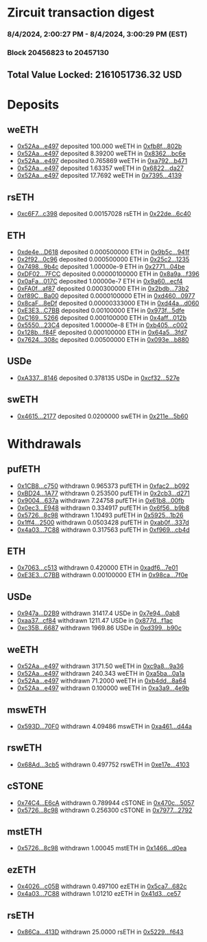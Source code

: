 # Zircuit transaction digest
### 8/4/2024, 2:00:27 PM - 8/4/2024, 3:00:29 PM (EST)
### Block 20456823 to 20457130

## Total Value Locked: 2161051736.32 USD

# Deposits
## weETH
- [0x52Aa...e497](https://etherscan.io/address/0x52Aa899454998Be5b000Ad077a46Bbe360F4e497) deposited 100.000 weETH in [0xfb8f...802b](https://etherscan.io/tx/0x52Aa899454998Be5b000Ad077a46Bbe360F4e497)
- [0x52Aa...e497](https://etherscan.io/address/0x52Aa899454998Be5b000Ad077a46Bbe360F4e497) deposited 8.39200 weETH in [0x8362...bc6e](https://etherscan.io/tx/0x52Aa899454998Be5b000Ad077a46Bbe360F4e497)
- [0x52Aa...e497](https://etherscan.io/address/0x52Aa899454998Be5b000Ad077a46Bbe360F4e497) deposited 0.765869 weETH in [0xa792...b471](https://etherscan.io/tx/0x52Aa899454998Be5b000Ad077a46Bbe360F4e497)
- [0x52Aa...e497](https://etherscan.io/address/0x52Aa899454998Be5b000Ad077a46Bbe360F4e497) deposited 1.63357 weETH in [0x6822...da27](https://etherscan.io/tx/0x52Aa899454998Be5b000Ad077a46Bbe360F4e497)
- [0x52Aa...e497](https://etherscan.io/address/0x52Aa899454998Be5b000Ad077a46Bbe360F4e497) deposited 17.7692 weETH in [0x7395...4139](https://etherscan.io/tx/0x52Aa899454998Be5b000Ad077a46Bbe360F4e497)
## rsETH
- [0xc6F7...c398](https://etherscan.io/address/0xc6F768A399cE1421B2c0295e2a98D33a8292c398) deposited 0.00157028 rsETH in [0x22de...6c40](https://etherscan.io/tx/0xc6F768A399cE1421B2c0295e2a98D33a8292c398)
## ETH
- [0xde4e...D618](https://etherscan.io/address/0xde4e85DFd6583914a6001d7fD3eFD188E796D618) deposited 0.000500000 ETH in [0x9b5c...941f](https://etherscan.io/tx/0xde4e85DFd6583914a6001d7fD3eFD188E796D618)
- [0x2f92...0c96](https://etherscan.io/address/0x2f927703d66375ded4916E3AECaC586Faca50c96) deposited 0.000500000 ETH in [0x25c2...1235](https://etherscan.io/tx/0x2f927703d66375ded4916E3AECaC586Faca50c96)
- [0x7498...9b4c](https://etherscan.io/address/0x7498cFD69ECa0A654b997C235DF4b1ad79109b4c) deposited 1.00000e-9 ETH in [0x2771...04be](https://etherscan.io/tx/0x7498cFD69ECa0A654b997C235DF4b1ad79109b4c)
- [0xDF02...7FCC](https://etherscan.io/address/0xDF029E82663Fd41032dc7c0F64cC5ea41e827FCC) deposited 0.00000100000 ETH in [0x8a9a...f396](https://etherscan.io/tx/0xDF029E82663Fd41032dc7c0F64cC5ea41e827FCC)
- [0x0aFa...017C](https://etherscan.io/address/0x0aFa97Ddfa9d8A248A06655b616bD03BD816017C) deposited 1.00000e-7 ETH in [0x9a60...ecf4](https://etherscan.io/tx/0x0aFa97Ddfa9d8A248A06655b616bD03BD816017C)
- [0xFA0f...af87](https://etherscan.io/address/0xFA0f3A2D449Ff575b96BbB5689e18ac8fe97af87) deposited 0.000300000 ETH in [0x2bdb...73b2](https://etherscan.io/tx/0xFA0f3A2D449Ff575b96BbB5689e18ac8fe97af87)
- [0xf89C...Ba00](https://etherscan.io/address/0xf89C2Cbe415fCe4a4b618f835D394c8cDB06Ba00) deposited 0.0000100000 ETH in [0xd460...0977](https://etherscan.io/tx/0xf89C2Cbe415fCe4a4b618f835D394c8cDB06Ba00)
- [0x8caF...8eDf](https://etherscan.io/address/0x8caF3a3994A0e0621E9c3E3f2bdb1605eFeB8eDf) deposited 0.00000333000 ETH in [0xd44a...d060](https://etherscan.io/tx/0x8caF3a3994A0e0621E9c3E3f2bdb1605eFeB8eDf)
- [0xE3E3...C7BB](https://etherscan.io/address/0xE3E33F199071E19Dc0dFA4973671E65f8a51C7BB) deposited 0.00100000 ETH in [0x973f...5dfe](https://etherscan.io/tx/0xE3E33F199071E19Dc0dFA4973671E65f8a51C7BB)
- [0xC169...5266](https://etherscan.io/address/0xC169c822940B2Cf17C5962AA41e87a3Eb26e5266) deposited 0.000100000 ETH in [0x4aff...012b](https://etherscan.io/tx/0xC169c822940B2Cf17C5962AA41e87a3Eb26e5266)
- [0x5550...23C4](https://etherscan.io/address/0x5550Fcd1ebc62F008507426FA174c3e63c7523C4) deposited 1.00000e-8 ETH in [0xb405...c002](https://etherscan.io/tx/0x5550Fcd1ebc62F008507426FA174c3e63c7523C4)
- [0x128b...f84F](https://etherscan.io/address/0x128b16CF53b7Ea103F244e7F79b656fE6761f84F) deposited 0.000100000 ETH in [0x64a5...3fd7](https://etherscan.io/tx/0x128b16CF53b7Ea103F244e7F79b656fE6761f84F)
- [0x7624...308c](https://etherscan.io/address/0x7624066e1F83954dbe80c14182E6920d084B308c) deposited 0.00500000 ETH in [0x093e...b880](https://etherscan.io/tx/0x7624066e1F83954dbe80c14182E6920d084B308c)
## USDe
- [0xA337...8146](https://etherscan.io/address/0xA337aAF766dB4d26D14Aa092E600f98671378146) deposited 0.378135 USDe in [0xcf32...527e](https://etherscan.io/tx/0xA337aAF766dB4d26D14Aa092E600f98671378146)
## swETH
- [0x4615...2177](https://etherscan.io/address/0x4615C12A57B9ACdD5e4D6aaE100d952440Cf2177) deposited 0.0200000 swETH in [0x211e...5b60](https://etherscan.io/tx/0x4615C12A57B9ACdD5e4D6aaE100d952440Cf2177)
# Withdrawals
## pufETH
- [0x1CB8...c750](https://etherscan.io/address/0x1CB859Dd98150488B6191E0145716B3A6EE9c750) withdrawn 0.965373 pufETH in [0xfac2...b092](https://etherscan.io/tx/0x1CB859Dd98150488B6191E0145716B3A6EE9c750)
- [0xBD24...1A77](https://etherscan.io/address/0xBD244f9A2F92A1aFa43991423D0f6d84DA2a1A77) withdrawn 0.253500 pufETH in [0x2cb3...d271](https://etherscan.io/tx/0xBD244f9A2F92A1aFa43991423D0f6d84DA2a1A77)
- [0x9004...637a](https://etherscan.io/address/0x9004671aAe5fc0C12F55b6A325756400041e637a) withdrawn 7.24758 pufETH in [0x61b8...00fb](https://etherscan.io/tx/0x9004671aAe5fc0C12F55b6A325756400041e637a)
- [0x0ec3...E948](https://etherscan.io/address/0x0ec33756750520817c798a4e632E3f38C88aE948) withdrawn 0.334917 pufETH in [0x6f56...b9b8](https://etherscan.io/tx/0x0ec33756750520817c798a4e632E3f38C88aE948)
- [0x5726...8c98](https://etherscan.io/address/0x572682F9BA110D46Ad38482D194e24CeaC808c98) withdrawn 1.10493 pufETH in [0x5925...1b26](https://etherscan.io/tx/0x572682F9BA110D46Ad38482D194e24CeaC808c98)
- [0x1ff4...2500](https://etherscan.io/address/0x1ff48034E07f789600256Fb038695bDe0ca92500) withdrawn 0.0503428 pufETH in [0xab0f...337d](https://etherscan.io/tx/0x1ff48034E07f789600256Fb038695bDe0ca92500)
- [0x4a03...7C88](https://etherscan.io/address/0x4a0333c9a5dcBF16ab6A3eb9c312f26b71087C88) withdrawn 0.317563 pufETH in [0xf969...cb4d](https://etherscan.io/tx/0x4a0333c9a5dcBF16ab6A3eb9c312f26b71087C88)
## ETH
- [0x7063...c513](https://etherscan.io/address/0x70633948e184e1fD509C86A5d0e94163075ec513) withdrawn 0.420000 ETH in [0xadf6...7e01](https://etherscan.io/tx/0x70633948e184e1fD509C86A5d0e94163075ec513)
- [0xE3E3...C7BB](https://etherscan.io/address/0xE3E33F199071E19Dc0dFA4973671E65f8a51C7BB) withdrawn 0.00100000 ETH in [0x98ca...7f0e](https://etherscan.io/tx/0xE3E33F199071E19Dc0dFA4973671E65f8a51C7BB)
## USDe
- [0x947a...D2B9](https://etherscan.io/address/0x947a5a2E5B096752f0F3663964Dd52151E3AD2B9) withdrawn 31417.4 USDe in [0x7e94...0ab8](https://etherscan.io/tx/0x947a5a2E5B096752f0F3663964Dd52151E3AD2B9)
- [0xaa37...cf84](https://etherscan.io/address/0xaa37e83D77F7852E873eAE08300633a27b94cf84) withdrawn 1211.47 USDe in [0x877d...f1ac](https://etherscan.io/tx/0xaa37e83D77F7852E873eAE08300633a27b94cf84)
- [0xc35B...6687](https://etherscan.io/address/0xc35B9b6990C4DAf088aD44036a42b2c3D6466687) withdrawn 1969.86 USDe in [0xd399...b90c](https://etherscan.io/tx/0xc35B9b6990C4DAf088aD44036a42b2c3D6466687)
## weETH
- [0x52Aa...e497](https://etherscan.io/address/0x52Aa899454998Be5b000Ad077a46Bbe360F4e497) withdrawn 3171.50 weETH in [0xc9a8...9a36](https://etherscan.io/tx/0x52Aa899454998Be5b000Ad077a46Bbe360F4e497)
- [0x52Aa...e497](https://etherscan.io/address/0x52Aa899454998Be5b000Ad077a46Bbe360F4e497) withdrawn 240.343 weETH in [0xa5ba...0a1a](https://etherscan.io/tx/0x52Aa899454998Be5b000Ad077a46Bbe360F4e497)
- [0x52Aa...e497](https://etherscan.io/address/0x52Aa899454998Be5b000Ad077a46Bbe360F4e497) withdrawn 71.2000 weETH in [0xb4dd...8a64](https://etherscan.io/tx/0x52Aa899454998Be5b000Ad077a46Bbe360F4e497)
- [0x52Aa...e497](https://etherscan.io/address/0x52Aa899454998Be5b000Ad077a46Bbe360F4e497) withdrawn 0.100000 weETH in [0xa3a9...4e9b](https://etherscan.io/tx/0x52Aa899454998Be5b000Ad077a46Bbe360F4e497)
## mswETH
- [0x593D...70F0](https://etherscan.io/address/0x593DE19d12215C95D1FE3315d69055B9E01B70F0) withdrawn 4.09486 mswETH in [0xa461...d44a](https://etherscan.io/tx/0x593DE19d12215C95D1FE3315d69055B9E01B70F0)
## rswETH
- [0x68Ad...3cb5](https://etherscan.io/address/0x68AdfA55d00a4209fbC163a1cD0b0E3946eF3cb5) withdrawn 0.497752 rswETH in [0xe17e...4103](https://etherscan.io/tx/0x68AdfA55d00a4209fbC163a1cD0b0E3946eF3cb5)
## cSTONE
- [0x74C4...E6cA](https://etherscan.io/address/0x74C4aED579cd7bd50D503154380fEEe75c2FE6cA) withdrawn 0.789944 cSTONE in [0x470c...5057](https://etherscan.io/tx/0x74C4aED579cd7bd50D503154380fEEe75c2FE6cA)
- [0x5726...8c98](https://etherscan.io/address/0x572682F9BA110D46Ad38482D194e24CeaC808c98) withdrawn 0.256300 cSTONE in [0x7977...2792](https://etherscan.io/tx/0x572682F9BA110D46Ad38482D194e24CeaC808c98)
## mstETH
- [0x5726...8c98](https://etherscan.io/address/0x572682F9BA110D46Ad38482D194e24CeaC808c98) withdrawn 1.00045 mstETH in [0x1466...d0ea](https://etherscan.io/tx/0x572682F9BA110D46Ad38482D194e24CeaC808c98)
## ezETH
- [0x4026...c05B](https://etherscan.io/address/0x4026e0a29D63C51f546193B7021F0aB71889c05B) withdrawn 0.497100 ezETH in [0x5ca7...682c](https://etherscan.io/tx/0x4026e0a29D63C51f546193B7021F0aB71889c05B)
- [0x4a03...7C88](https://etherscan.io/address/0x4a0333c9a5dcBF16ab6A3eb9c312f26b71087C88) withdrawn 1.01210 ezETH in [0x41d3...ce57](https://etherscan.io/tx/0x4a0333c9a5dcBF16ab6A3eb9c312f26b71087C88)
## rsETH
- [0x86Ca...413D](https://etherscan.io/address/0x86Ca43873eCCE5E164aCD41954603e1864A1413D) withdrawn 25.0000 rsETH in [0x5229...f643](https://etherscan.io/tx/0x86Ca43873eCCE5E164aCD41954603e1864A1413D)
